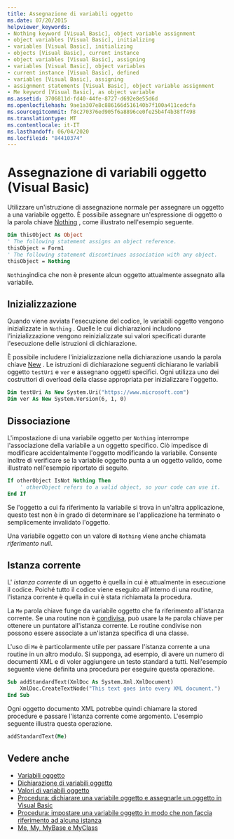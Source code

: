 ```yaml
---
title: Assegnazione di variabili oggetto
ms.date: 07/20/2015
helpviewer_keywords:
- Nothing keyword [Visual Basic], object variable assignment
- object variables [Visual Basic], initializing
- variables [Visual Basic], initializing
- objects [Visual Basic], current instance
- object variables [Visual Basic], assigning
- variables [Visual Basic], object variables
- current instance [Visual Basic], defined
- variables [Visual Basic], assigning
- assignment statements [Visual Basic], object variable assignment
- Me keyword [Visual Basic], as object variable
ms.assetid: 3706811d-fd40-44fe-8727-d692e8e55d6d
ms.openlocfilehash: 9ae1a307e8c886166d516140b7f100a411cedcfa
ms.sourcegitcommit: f8c270376ed905f6a8896ce0fe25b4f4b38ff498
ms.translationtype: MT
ms.contentlocale: it-IT
ms.lasthandoff: 06/04/2020
ms.locfileid: "84410374"
---
```

# <a name="object-variable-assignment-visual-basic"></a>Assegnazione di variabili oggetto (Visual Basic)

Utilizzare un'istruzione di assegnazione normale per assegnare un oggetto a una variabile oggetto. È possibile assegnare un'espressione di oggetto o la parola chiave [Nothing](../../../language-reference/nothing.md) , come illustrato nell'esempio seguente.

```vb
Dim thisObject As Object
' The following statement assigns an object reference.
thisObject = Form1
' The following statement discontinues association with any object.
thisObject = Nothing
```

`Nothing`indica che non è presente alcun oggetto attualmente assegnato alla variabile.

## <a name="initialization"></a>Inizializzazione

Quando viene avviata l'esecuzione del codice, le variabili oggetto vengono inizializzate in `Nothing` . Quelle le cui dichiarazioni includono l'inizializzazione vengono reinizializzate sui valori specificati durante l'esecuzione delle istruzioni di dichiarazione.

È possibile includere l'inizializzazione nella dichiarazione usando la parola chiave [New](../../../language-reference/operators/new-operator.md) . Le istruzioni di dichiarazione seguenti dichiarano le variabili oggetto `testUri` e `ver` e assegnano oggetti specifici. Ogni utilizza uno dei costruttori di overload della classe appropriata per inizializzare l'oggetto.

```vb
Dim testUri As New System.Uri("https://www.microsoft.com")
Dim ver As New System.Version(6, 1, 0)
```

## <a name="disassociation"></a>Dissociazione

L'impostazione di una variabile oggetto per `Nothing` interrompe l'associazione della variabile a un oggetto specifico. Ciò impedisce di modificare accidentalmente l'oggetto modificando la variabile. Consente inoltre di verificare se la variabile oggetto punta a un oggetto valido, come illustrato nell'esempio riportato di seguito.

```vb
If otherObject IsNot Nothing Then
    ' otherObject refers to a valid object, so your code can use it.
End If
```

Se l'oggetto a cui fa riferimento la variabile si trova in un'altra applicazione, questo test non è in grado di determinare se l'applicazione ha terminato o semplicemente invalidato l'oggetto.

Una variabile oggetto con un valore di `Nothing` viene anche chiamata *riferimento null*.

## <a name="current-instance"></a>Istanza corrente

L' *istanza corrente* di un oggetto è quella in cui è attualmente in esecuzione il codice. Poiché tutto il codice viene eseguito all'interno di una routine, l'istanza corrente è quella in cui è stata richiamata la procedura.

La `Me` parola chiave funge da variabile oggetto che fa riferimento all'istanza corrente. Se una routine non è [condivisa](../../../language-reference/modifiers/shared.md), può usare la `Me` parola chiave per ottenere un puntatore all'istanza corrente. Le routine condivise non possono essere associate a un'istanza specifica di una classe.

L'uso di `Me` è particolarmente utile per passare l'istanza corrente a una routine in un altro modulo. Si supponga, ad esempio, di avere un numero di documenti XML e di voler aggiungere un testo standard a tutti. Nell'esempio seguente viene definita una procedura per eseguire questa operazione.

```vb
Sub addStandardText(XmlDoc As System.Xml.XmlDocument)
    XmlDoc.CreateTextNode("This text goes into every XML document.")
End Sub
```

Ogni oggetto documento XML potrebbe quindi chiamare la stored procedure e passare l'istanza corrente come argomento. L'esempio seguente illustra questa operazione.

```vb
addStandardText(Me)
```

## <a name="see-also"></a>Vedere anche

- [Variabili oggetto](object-variables.md)
- [Dichiarazione di variabili oggetto](object-variable-declaration.md)
- [Valori di variabili oggetto](object-variable-values.md)
- [Procedura: dichiarare una variabile oggetto e assegnarle un oggetto in Visual Basic](how-to-declare-an-object-variable-and-assign-an-object-to-it.md)
- [Procedura: impostare una variabile oggetto in modo che non faccia riferimento ad alcuna istanza](how-to-make-an-object-variable-not-refer-to-any-instance.md)
- [Me, My, MyBase e MyClass](../../program-structure/me-my-mybase-and-myclass.md)
